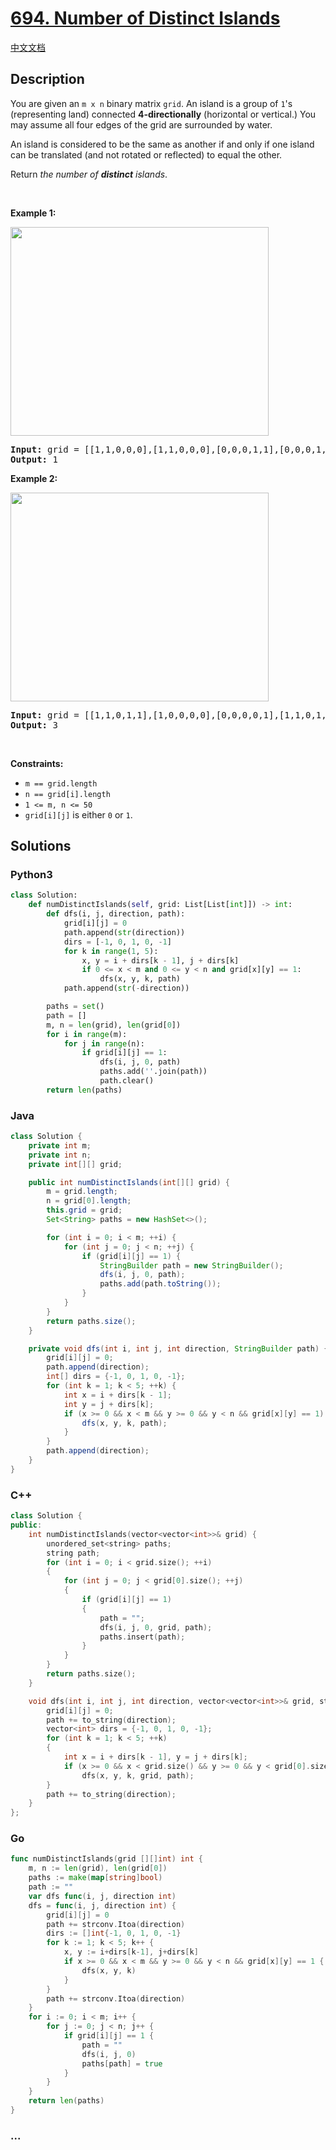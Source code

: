 # [694. Number of Distinct Islands](https://leetcode.com/problems/number-of-distinct-islands)

[中文文档](/solution/0600-0699/0694.Number%20of%20Distinct%20Islands/README.md)

## Description

<p>You are given an <code>m x n</code> binary matrix <code>grid</code>. An island is a group of <code>1</code>&#39;s (representing land) connected <strong>4-directionally</strong> (horizontal or vertical.) You may assume all four edges of the grid are surrounded by water.</p>

<p>An island is considered to be the same as another if and only if one island can be translated (and not rotated or reflected) to equal the other.</p>

<p>Return <em>the number of <b>distinct</b> islands</em>.</p>

<p>&nbsp;</p>
<p><strong>Example 1:</strong></p>
<img alt="" src="https://fastly.jsdelivr.net/gh/doocs/leetcode@main/solution/0600-0699/0694.Number%20of%20Distinct%20Islands/images/distinctisland1-1-grid.jpg" style="width: 413px; height: 334px;" />
<pre>
<strong>Input:</strong> grid = [[1,1,0,0,0],[1,1,0,0,0],[0,0,0,1,1],[0,0,0,1,1]]
<strong>Output:</strong> 1
</pre>

<p><strong>Example 2:</strong></p>
<img alt="" src="https://fastly.jsdelivr.net/gh/doocs/leetcode@main/solution/0600-0699/0694.Number%20of%20Distinct%20Islands/images/distinctisland1-2-grid.jpg" style="width: 413px; height: 334px;" />
<pre>
<strong>Input:</strong> grid = [[1,1,0,1,1],[1,0,0,0,0],[0,0,0,0,1],[1,1,0,1,1]]
<strong>Output:</strong> 3
</pre>

<p>&nbsp;</p>
<p><strong>Constraints:</strong></p>

<ul>
	<li><code>m == grid.length</code></li>
	<li><code>n == grid[i].length</code></li>
	<li><code>1 &lt;= m, n &lt;= 50</code></li>
	<li><code>grid[i][j]</code> is either <code>0</code> or <code>1</code>.</li>
</ul>

## Solutions

<!-- tabs:start -->

### **Python3**

```python
class Solution:
    def numDistinctIslands(self, grid: List[List[int]]) -> int:
        def dfs(i, j, direction, path):
            grid[i][j] = 0
            path.append(str(direction))
            dirs = [-1, 0, 1, 0, -1]
            for k in range(1, 5):
                x, y = i + dirs[k - 1], j + dirs[k]
                if 0 <= x < m and 0 <= y < n and grid[x][y] == 1:
                    dfs(x, y, k, path)
            path.append(str(-direction))

        paths = set()
        path = []
        m, n = len(grid), len(grid[0])
        for i in range(m):
            for j in range(n):
                if grid[i][j] == 1:
                    dfs(i, j, 0, path)
                    paths.add(''.join(path))
                    path.clear()
        return len(paths)
```

### **Java**

```java
class Solution {
    private int m;
    private int n;
    private int[][] grid;

    public int numDistinctIslands(int[][] grid) {
        m = grid.length;
        n = grid[0].length;
        this.grid = grid;
        Set<String> paths = new HashSet<>();

        for (int i = 0; i < m; ++i) {
            for (int j = 0; j < n; ++j) {
                if (grid[i][j] == 1) {
                    StringBuilder path = new StringBuilder();
                    dfs(i, j, 0, path);
                    paths.add(path.toString());
                }
            }
        }
        return paths.size();
    }

    private void dfs(int i, int j, int direction, StringBuilder path) {
        grid[i][j] = 0;
        path.append(direction);
        int[] dirs = {-1, 0, 1, 0, -1};
        for (int k = 1; k < 5; ++k) {
            int x = i + dirs[k - 1];
            int y = j + dirs[k];
            if (x >= 0 && x < m && y >= 0 && y < n && grid[x][y] == 1) {
                dfs(x, y, k, path);
            }
        }
        path.append(direction);
    }
}
```

### **C++**

```cpp
class Solution {
public:
    int numDistinctIslands(vector<vector<int>>& grid) {
        unordered_set<string> paths;
        string path;
        for (int i = 0; i < grid.size(); ++i)
        {
            for (int j = 0; j < grid[0].size(); ++j)
            {
                if (grid[i][j] == 1)
                {
                    path = "";
                    dfs(i, j, 0, grid, path);
                    paths.insert(path);
                }
            }
        }
        return paths.size();
    }

    void dfs(int i, int j, int direction, vector<vector<int>>& grid, string& path) {
        grid[i][j] = 0;
        path += to_string(direction);
        vector<int> dirs = {-1, 0, 1, 0, -1};
        for (int k = 1; k < 5; ++k)
        {
            int x = i + dirs[k - 1], y = j + dirs[k];
            if (x >= 0 && x < grid.size() && y >= 0 && y < grid[0].size() && grid[x][y] == 1)
                dfs(x, y, k, grid, path);
        }
        path += to_string(direction);
    }
};
```

### **Go**

```go
func numDistinctIslands(grid [][]int) int {
	m, n := len(grid), len(grid[0])
	paths := make(map[string]bool)
	path := ""
	var dfs func(i, j, direction int)
	dfs = func(i, j, direction int) {
		grid[i][j] = 0
		path += strconv.Itoa(direction)
		dirs := []int{-1, 0, 1, 0, -1}
		for k := 1; k < 5; k++ {
			x, y := i+dirs[k-1], j+dirs[k]
			if x >= 0 && x < m && y >= 0 && y < n && grid[x][y] == 1 {
				dfs(x, y, k)
			}
		}
		path += strconv.Itoa(direction)
	}
	for i := 0; i < m; i++ {
		for j := 0; j < n; j++ {
			if grid[i][j] == 1 {
				path = ""
				dfs(i, j, 0)
				paths[path] = true
			}
		}
	}
	return len(paths)
}
```

### **...**

```

```

<!-- tabs:end -->
